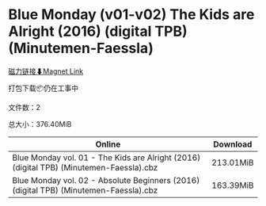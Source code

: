 # Blue Monday (v01-v02) The Kids are Alright (2016) (digital TPB) (Minutemen-Faessla)

[磁力链接⬇Magnet Link](magnet:?xt=urn:btih:ed577c216c964bc2d18a4015f27bb3b5e081b186&dn=Blue%20Monday%20%28v01-v02%29%20The%20Kids%20are%20Alright%20%282016%29%20%28digital%20TPB%29%20%28Minutemen-Faessla%29)

打包下载📦仍在工事中

文件数：2

总大小：376.40MiB

Online | Download
--- | ---
Blue Monday vol. 01 - The Kids are Alright (2016) (digital TPB) (Minutemen-Faessla).cbz | 213.01MiB
Blue Monday vol. 02 - Absolute Beginners (2016) (digital TPB) (Minutemen-Faessla).cbz | 163.39MiB